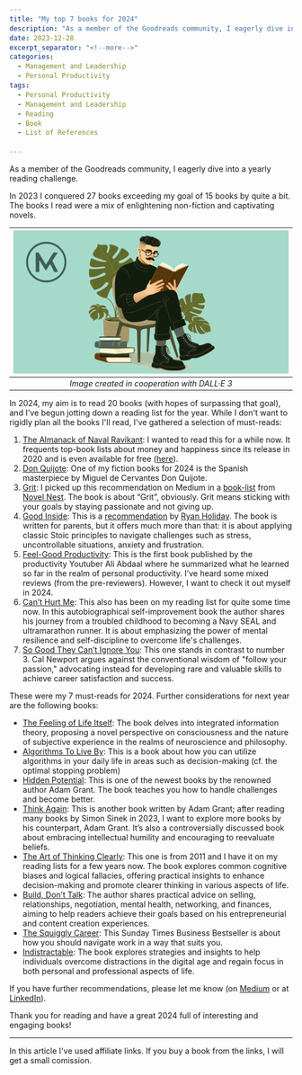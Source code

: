 ```yaml
---
title: "My top 7 books for 2024"
description: "As a member of the Goodreads community, I eagerly dive into a yearly reading challenge. In 2023 I conquered 27 books exceeding my goal of 15 books by quite a bit. The books I read were a mix of enlightening non-fiction and captivating novels. In 2024, my aim is to read 20 books (with hopes of surpassing that goal), and I've begun jotting down a reading list for the year. While I don't want to rigidly plan all the books I'll read, I've gathered a selection of must-reads."
date: 2023-12-28
excerpt_separator: "<!--more-->"
categories:
  - Management and Leadership
  - Personal Productivity
tags:
  - Personal Productivity
  - Management and Leadership
  - Reading
  - Book
  - List of References

---
```

As a member of the Goodreads community, I eagerly dive into a yearly reading challenge.

In 2023 I conquered 27 books exceeding my goal of 15 books by quite a bit. The books I read were a mix of enlightening non-fiction and captivating novels.

| ![image](/assets/images/MK_Reading.PNG) |
|:--:|
| *Image created in cooperation with DALL·E 3* |

In 2024, my aim is to read 20 books (with hopes of surpassing that goal), and I've begun jotting down a reading list for the year. While I don't want to rigidly plan all the books I'll read, I've gathered a selection of must-reads:

1. [The Almanack of Naval Ravikant](https://www.navalmanack.com/): I wanted to read this for a while now. It frequents top-book lists about money and happiness since its release in 2020 and is even available for free ([here](https://www.navalmanack.com/)).
2. [Don Quijote](https://www.gutenberg.org/ebooks/996): One of my fiction books for 2024 is the Spanish masterpiece by Miguel de Cervantes Don Quijote.
3. [Grit](https://amzn.to/3NwV04z): I picked up this recommendation on Medium in a [book-list](https://medium.com/@NovelNestBooks/10-books-you-should-read-if-you-want-to-change-your-life-9089fd9c8fd7) from [Novel Nest](https://medium.com/@NovelNestBooks). The book is about “Grit”, obviously. Grit means sticking with your goals by staying passionate and not giving up.
4. [Good Inside](https://amzn.to/3Nz81KR): This is a [recommendation](https://ryanholiday.medium.com/the-very-best-books-i-read-in-2023-7e1679bf4a15) by [Ryan Holiday](https://ryanholiday.medium.com/). The book is written for parents, but it offers much more than that: it is about applying classic Stoic principles to navigate challenges such as stress, uncontrollable situations, anxiety and frustration.
5. [Feel-Good Productivity](https://amzn.to/3NwRQ0A): This is the first book published by the productivity Youtuber Ali Abdaal where he summarized what he learned so far in the realm of personal productivity. I’ve heard some mixed reviews (from the pre-reviewers). However, I want to check it out myself in 2024.
6. [Can’t Hurt Me](https://amzn.to/48l0xTU): This also has been on my reading list for quite some time now. In this autobiographical self-improvement book the author shares his journey from a troubled childhood to becoming a Navy SEAL and ultramarathon runner. It is about emphasizing the power of mental resilience and self-discipline to overcome life's challenges.
7. [So Good They Can’t Ignore You](https://amzn.to/3NzlMtc): This one stands in contrast to number 3. Cal Newport argues against the conventional wisdom of "follow your passion," advocating instead for developing rare and valuable skills to achieve career satisfaction and success.

These were my 7 must-reads for 2024. Further considerations for next year are the following books:

- [The Feeling of Life Itself](https://amzn.to/3v6t15t): The book delves into integrated information theory, proposing a novel perspective on consciousness and the nature of subjective experience in the realms of neuroscience and philosophy.
- [Algorithms To Live By](https://amzn.to/48jtr6M): This is a book about how you can utilize algorithms in your daily life in areas such as decision-making (cf. the optimal stopping problem)
- [Hidden Potential](https://amzn.to/48osIkC): This is one of the newest books by the renowned author Adam Grant. The book teaches you how to handle challenges and become better.
- [Think Again](https://amzn.to/3GQwOGF): This is another book written by Adam Grant; after reading many books by Simon Sinek in 2023, I want to explore more books by his counterpart, Adam Grant. It’s also a controversially discussed book about embracing intellectual humility and encouraging to reevaluate beliefs.
- [The Art of Thinking Clearly](https://amzn.to/48katgg): This one is from 2011 and I have it on my reading lists for a few years now. The book explores common cognitive biases and logical fallacies, offering practical insights to enhance decision-making and promote clearer thinking in various aspects of life.
- [Build, Don’t Talk](https://amzn.to/4ar9Wed): The author shares practical advice on selling, relationships, negotiation, mental health, networking, and finances, aiming to help readers achieve their goals based on his entrepreneurial and content creation experiences.
- [The Squiggly Career](https://amzn.to/4arGODW): This Sunday Times Business Bestseller is about how you should navigate work in a way that suits you.
- [Indistractable](https://amzn.to/3toIAF4): The book explores strategies and insights to help individuals overcome distractions in the digital age and regain focus in both personal and professional aspects of life.

If you have further recommendations, please let me know (on [Medium](https://matthiaskarner.medium.com/) or at [LinkedIn](https://www.linkedin.com/in/matthiaskarner/)).

Thank you for reading and have a great 2024 full of interesting and engaging books!

---
In this article I've used affiliate links. If you buy a book from the links, I will get a small comission.